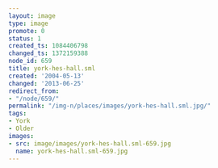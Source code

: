 ```yaml
---
layout: image
type: image
promote: 0
status: 1
created_ts: 1084406798
changed_ts: 1372159388
node_id: 659
title: york-hes-hall.sml
created: '2004-05-13'
changed: '2013-06-25'
redirect_from:
- "/node/659/"
permalink: "/img-n/places/images/york-hes-hall.sml.jpg/"
tags:
- York
- Older
images:
- src: image/images/york-hes-hall.sml-659.jpg
  name: york-hes-hall.sml-659.jpg
---
```


